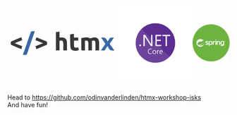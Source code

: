 <div style="display:flex; justify-content:center;align-items:center;">
    <img src="./images/htmx_logo.1.svg" alt="drawing" style="flex: 3 1 0;width:0;"/>
    <img src="./images/net_core.svg" alt="drawing" style="flex: 2 1 0;width:0;"/>
    <img src="./images/springboot-inner.svg" alt="drawing" style="flex: 1 2 0;width:0;"/>
</div>
<br/>

Head to https://github.com/odinvanderlinden/htmx-workshop-isks<br/>
And have fun!

